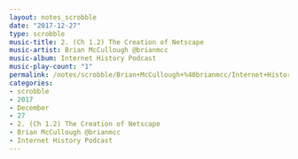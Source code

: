 ```yaml
---
layout: notes_scrobble
date: "2017-12-27"
type: scrobble
music-title: 2. (Ch 1.2) The Creation of Netscape
music-artist: Brian McCullough @brianmcc
music-album: Internet History Podcast
music-play-count: "1"
permalink: /notes/scrobble/Brian+McCullough+%40brianmcc/Internet+History+Podcast/6bf3cba8ec44194b8842cbe51809fc38d609bbc3.html
categories:
- scrobble
- 2017
- December
- 27
- 2. (Ch 1.2) The Creation of Netscape
- Brian McCullough @brianmcc
- Internet History Podcast
---
```

